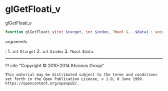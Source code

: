 # glGetFloati_v
glGetFloati_v

```php
function glGetFloati_v(int $target, int $index, ?bool &...$data) : void
```



arguments

:    1. `int` `$target` 
    2. `int` `$index` 
    3. `?bool` `$data` 



---
     

!!! cite "Copyright © 2010-2014 Khronos Group"

    This material may be distributed subject to the terms and conditions set forth in the Open Publication License, v 1.0, 8 June 1999. https://opencontent.org/openpub/.